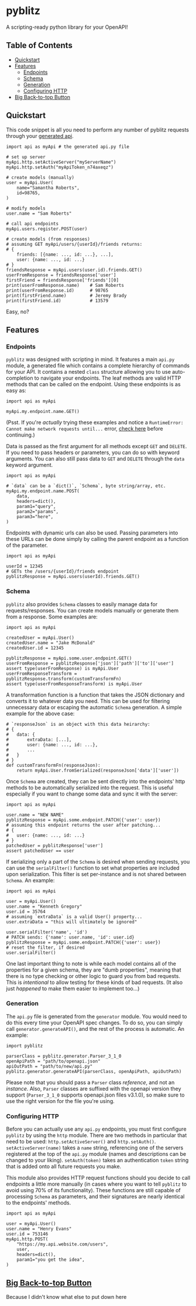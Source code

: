 # pyblitz
A scripting-ready python library for your OpenAPI!


## Table of Contents

- [Quickstart](#quickstart)
- [Features](#features)
    - [Endpoints](#endpoints)
    - [Schema](#schema)
    - [Generation](#generation)
    - [Configuring HTTP](#configuring-http)
- [Big Back-to-top Button](#big-back-to-top-button)


## Quickstart

This code snippet is all you need to perform any number of pyblitz requests through your [generated api](#generation).

``` 
import api as myApi # the generated api.py file

# set up server
myApi.http.setActiveServer("myServerName")
myApi.http.setAuth("myApiToken_n74axeqz")

# create models (manually)
user = myApi.User(
    name="Samantha Roberts",
    id=98765,
)

# modify models
user.name = "Sam Roberts"

# call api endpoints
myApi.users.register.POST(user)

# create models (from responses)
# assuming GET myApi/users/{userId}/friends returns:
# {
    friends: [{name: ..., id: ...}, ...],
    user: {name: ..., id: ...}
# }
friendsResponse = myApi.users(user.id).friends.GET()
userFromResponse = friendsResponse['user']
firstFriend = friendsResponse['friends'][0]
print(userFromResponse.name)    # Sam Roberts
print(userFromResponse.id)      # 98765
print(firstFriend.name)         # Jeremy Brady
print(firstFriend.id)           # 13579
```

Easy, no?


## Features

### Endpoints

`pyblitz` was designed with scripting in mind. It features a main `api.py` module, a generated file which contains a complete hierarchy of commands for your API. It contains a nested `class` structure allowing you to use auto-completion to navigate your endpoints. The leaf methods are valid HTTP methods that can be called on the endpoint. Using these endpoints is as easy as:

```
import api as myApi

myApi.my.endpoint.name.GET()
```

(Psst. If you're *actually* trying these examples and notice a `RuntimeError: Cannot make network requests until...` error, [check here](#configuring-http) before continuing.)

Data is passed as the first argument for all methods except `GET` and `DELETE`. If you need to pass headers or parameters, you can do so with keyword arguments. You can also still pass data to `GET` and `DELETE` through the `data` keyword argument.

```
import api as myApi

# `data` can be a `dict()`, `Schema`, byte string/array, etc.
myApi.my.endpoint.name.POST(
    data,
    headers=dict(),
    param1="query",
    param2="params",
    param3="here",
)
```

Endpoints with dynamic urls can also be used. Passing parameters into these URLs can be done
simply by calling the parent endpoint as a function of the parameter.

```
import api as myApi

userId = 12345
# GETs the /users/{userId}/friends endpoint
pyblitzResponse = myApi.users(userId).friends.GET()
```

### Schema

`pyblitz` also provides `Schema` classes to easily manage data for requests/responses. You can create models manually or generate them from a response. Some examples are:

```
import api as myApi

createdUser = myApi.User()
createdUser.name = "Jake McDonald"
createdUser.id = 12345

pyblitzResponse = myApi.some.user.endpoint.GET()
userFromResponse = pyblitzResponse['json']['path']['to']['user']
assert type(userFromResponse) is myApi.User
userFromResponseTransform = pyblitzResponse.transform(customTransformFn)
assert type(userFromResponseTransform) is myApi.User
```

A transformation function is a function that takes the JSON dictionary and converts it to whatever data you need. This can be used for filtering unnecessary data or escaping the automatic `Schema` generation. A simple example for the above case:

```
# `responseJson` is an object with this data heirarchy:
# {
#   data: {
#       extraData: [...],
#       user: {name: ..., id: ...},
#       ...
#   }
# }
def customTransformFn(responseJson):
    return myApi.User.fromSerialized(responseJson['data']['user'])
```

Once `Schema` are created, they can be sent directly into the endpoints' http methods to be automatically serialized into the request. This is useful especially if you want to change some data and sync it with the server:

```
import api as myApi

user.name = "NEW NAME"
pyblitzResponse = myApi.some.endpoint.PATCH({'user': user})
# assuming this endpoint returns the user after patching...
# {
#   user: {name: ..., id: ...}
# }
patchedUser = pyblitzResponse['user']
assert patchedUser == user
```

If serializing only a part of the `Schema` is desired when sending requests, you can use the `serialFilter()` function to set what properties are included upon serialization. This filter is set per-instance and is not shared between `Schema`. An example:

```
import api as myApi

user = myApi.User()
user.name = "Kenneth Gregory"
user.id = 35764
# assuming `extraData` is a valid User() property...
user.extraData = "this will ultimately be ignored"

user.serialFilter('name', 'id')
# PATCH sends: {'name': user.name, 'id': user.id}
pyblitzResponse = myApi.some.endpoint.PATCH({'user': user})
# reset the filter, if desired
user.serialFilter()
```

One last important thing to note is while each model contains all of the properties for a given schema, they are "dumb properties", meaning that there is no type checking or other logic to guard you from bad requests. This is *intentional* to allow testing for these kinds of bad requests. (It also just *happened* to make them easier to implement too...)

### Generation

The `api.py` file is generated from the `generator` module. You would need to do this every time your OpenAPI spec changes. To do so, you can simply call `generator.generateAPI()`, and the rest of the process is automatic. An example:

```
import pyblitz

parserClass = pyblitz.generator.Parser_3_1_0
openApiPath = "path/to/openapi.json"
apiOutPath = "path/to/new/api.py"
pyblitz.generator.generateAPI(parserClass, openApiPath, apiOutPath)
```

Please note that you should pass a `Parser` class *reference*, and not an *instance*. Also, `Parser` classes are suffixed with the openapi version they support (`Parser_3_1_0` supports openapi.json files v3.1.0), so make sure to use the right version for the file you're using.

### Configuring HTTP

Before you can actually use any `api.py` endpoints, you must first configure `pyblitz` by using the `http` module. There are two methods in particular that need to be used: `http.setActiveServer()` and `http.setAuth()`. `setActiveServer(name)` takes a `name` string, referencing one of the servers registered at the top of the `api.py` module (names and descriptions can be changed to your liking). `setAuth(token)` takes an authentication `token` string that is added onto all future requests you make.

This module also provides HTTP request functions should you decide to call endpoints a little more manually (in cases where you want to tell `pyblitz` to avoid using 70% of its functionality). These functions are still capable of processing `Schema` as parameters, and their signatures are nearly identical to the endpoints' methods.

```
import api as myApi

user = myApi.User()
user.name = "Henry Evans"
user.id = 753146
myApi.http.POST(
    "https://my.api.website.com/users",
    user,
    headers=dict(),
    param1="you get the idea",
)
```

## [Big Back-to-top Button](#pyblitz)

Because I didn't know what else to put down here
